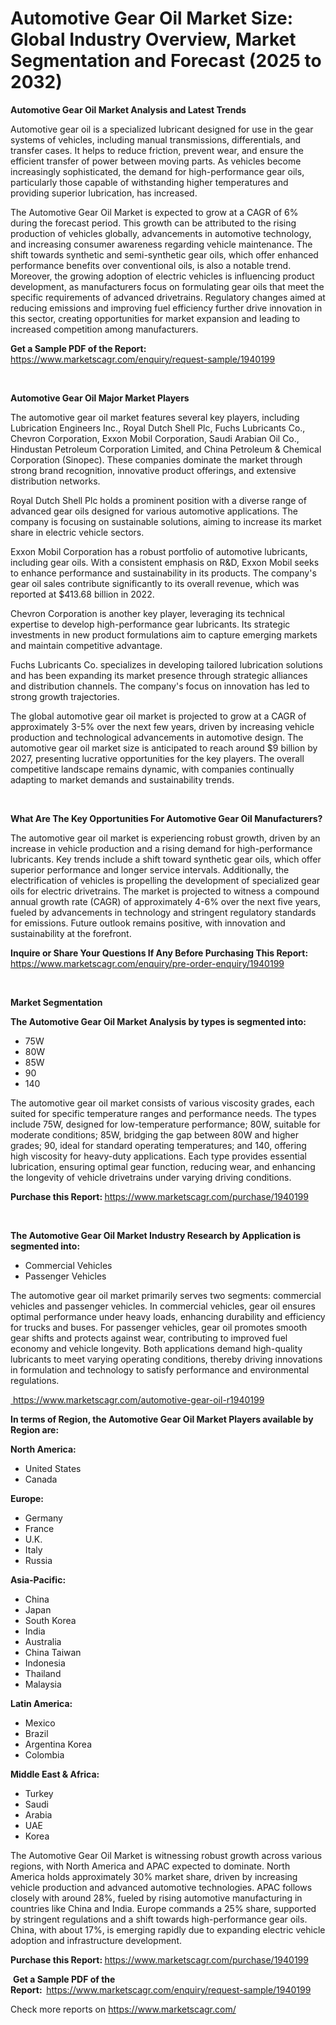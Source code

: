 <p><h1>Automotive Gear Oil Market Size: Global Industry Overview, Market Segmentation and Forecast (2025 to 2032)</h1></p><p><strong>Automotive Gear Oil Market Analysis and Latest Trends</strong></p>
<p><p>Automotive gear oil is a specialized lubricant designed for use in the gear systems of vehicles, including manual transmissions, differentials, and transfer cases. It helps to reduce friction, prevent wear, and ensure the efficient transfer of power between moving parts. As vehicles become increasingly sophisticated, the demand for high-performance gear oils, particularly those capable of withstanding higher temperatures and providing superior lubrication, has increased.</p><p>The Automotive Gear Oil Market is expected to grow at a CAGR of 6% during the forecast period. This growth can be attributed to the rising production of vehicles globally, advancements in automotive technology, and increasing consumer awareness regarding vehicle maintenance. The shift towards synthetic and semi-synthetic gear oils, which offer enhanced performance benefits over conventional oils, is also a notable trend. Moreover, the growing adoption of electric vehicles is influencing product development, as manufacturers focus on formulating gear oils that meet the specific requirements of advanced drivetrains. Regulatory changes aimed at reducing emissions and improving fuel efficiency further drive innovation in this sector, creating opportunities for market expansion and leading to increased competition among manufacturers.</p></p>
<p><strong>Get a Sample PDF of the Report:&nbsp;</strong> <a href="https://www.marketscagr.com/enquiry/request-sample/1940199?utm_campaign=2453&utm_medium=2&utm_source=Github&utm_content=ia&utm_term=30032025&utm_id=automotive-gear-oil">https://www.marketscagr.com/enquiry/request-sample/1940199</a></p>
<p>&nbsp;</p>
<p><strong>Automotive Gear Oil Major Market Players</strong></p>
<p><p>The automotive gear oil market features several key players, including Lubrication Engineers Inc., Royal Dutch Shell Plc, Fuchs Lubricants Co., Chevron Corporation, Exxon Mobil Corporation, Saudi Arabian Oil Co., Hindustan Petroleum Corporation Limited, and China Petroleum & Chemical Corporation (Sinopec). These companies dominate the market through strong brand recognition, innovative product offerings, and extensive distribution networks.</p><p>Royal Dutch Shell Plc holds a prominent position with a diverse range of advanced gear oils designed for various automotive applications. The company is focusing on sustainable solutions, aiming to increase its market share in electric vehicle sectors.</p><p>Exxon Mobil Corporation has a robust portfolio of automotive lubricants, including gear oils. With a consistent emphasis on R&D, Exxon Mobil seeks to enhance performance and sustainability in its products. The company's gear oil sales contribute significantly to its overall revenue, which was reported at $413.68 billion in 2022.</p><p>Chevron Corporation is another key player, leveraging its technical expertise to develop high-performance gear lubricants. Its strategic investments in new product formulations aim to capture emerging markets and maintain competitive advantage.</p><p>Fuchs Lubricants Co. specializes in developing tailored lubrication solutions and has been expanding its market presence through strategic alliances and distribution channels. The company's focus on innovation has led to strong growth trajectories.</p><p>The global automotive gear oil market is projected to grow at a CAGR of approximately 3-5% over the next few years, driven by increasing vehicle production and technological advancements in automotive design. The automotive gear oil market size is anticipated to reach around $9 billion by 2027, presenting lucrative opportunities for the key players. The overall competitive landscape remains dynamic, with companies continually adapting to market demands and sustainability trends.</p></p>
<p>&nbsp;</p>
<p><strong>What Are The Key Opportunities For Automotive Gear Oil Manufacturers?</strong></p>
<p><p>The automotive gear oil market is experiencing robust growth, driven by an increase in vehicle production and a rising demand for high-performance lubricants. Key trends include a shift toward synthetic gear oils, which offer superior performance and longer service intervals. Additionally, the electrification of vehicles is propelling the development of specialized gear oils for electric drivetrains. The market is projected to witness a compound annual growth rate (CAGR) of approximately 4-6% over the next five years, fueled by advancements in technology and stringent regulatory standards for emissions. Future outlook remains positive, with innovation and sustainability at the forefront.</p></p>
<p><strong>Inquire or Share Your Questions If Any Before Purchasing This Report:</strong> <a href="https://www.marketscagr.com/enquiry/pre-order-enquiry/1940199?utm_campaign=2453&utm_medium=2&utm_source=Github&utm_content=ia&utm_term=30032025&utm_id=automotive-gear-oil">https://www.marketscagr.com/enquiry/pre-order-enquiry/1940199</a></p>
<p>&nbsp;</p>
<p><strong>Market Segmentation</strong></p>
<p><strong>The Automotive Gear Oil Market Analysis by types is segmented into:</strong></p>
<p><ul><li>75W</li><li>80W</li><li>85W</li><li>90</li><li>140</li></ul></p>
<p><p>The automotive gear oil market consists of various viscosity grades, each suited for specific temperature ranges and performance needs. The types include 75W, designed for low-temperature performance; 80W, suitable for moderate conditions; 85W, bridging the gap between 80W and higher grades; 90, ideal for standard operating temperatures; and 140, offering high viscosity for heavy-duty applications. Each type provides essential lubrication, ensuring optimal gear function, reducing wear, and enhancing the longevity of vehicle drivetrains under varying driving conditions.</p></p>
<p><strong>Purchase this Report:&nbsp;</strong><a href="https://www.marketscagr.com/purchase/1940199?utm_campaign=2453&utm_medium=2&utm_source=Github&utm_content=ia&utm_term=30032025&utm_id=automotive-gear-oil">https://www.marketscagr.com/purchase/1940199</a></p>
<p>&nbsp;</p>
<p><strong>The Automotive Gear Oil Market Industry Research by Application is segmented into:</strong></p>
<p><ul><li>Commercial Vehicles</li><li>Passenger Vehicles</li></ul></p>
<p><p>The automotive gear oil market primarily serves two segments: commercial vehicles and passenger vehicles. In commercial vehicles, gear oil ensures optimal performance under heavy loads, enhancing durability and efficiency for trucks and buses. For passenger vehicles, gear oil promotes smooth gear shifts and protects against wear, contributing to improved fuel economy and vehicle longevity. Both applications demand high-quality lubricants to meet varying operating conditions, thereby driving innovations in formulation and technology to satisfy performance and environmental regulations.</p></p>
<p><a href="https://www.marketscagr.com/automotive-gear-oil-r1940199?utm_campaign=2453&utm_medium=2&utm_source=Github&utm_content=ia&utm_term=30032025&utm_id=automotive-gear-oil">&nbsp;https://www.marketscagr.com/automotive-gear-oil-r1940199</a></p>
<p><strong>In terms of Region, the Automotive Gear Oil Market Players available by Region are:</strong></p>
<p>
    <p> <strong> North America: </strong>
        <ul>
            <li>United States</li>
            <li>Canada</li>
        </ul>
        </p> 
    <p> <strong> Europe: </strong>
        <ul>
            <li>Germany</li>
            <li>France</li>
            <li>U.K.</li>
            <li>Italy</li>
            <li>Russia</li>
        </ul>
        </p> 
    <p> <strong> Asia-Pacific: </strong>
        <ul>
            <li>China</li>
            <li>Japan</li>
            <li>South Korea</li>
            <li>India</li>
            <li>Australia</li>
            <li>China Taiwan</li>
            <li>Indonesia</li>
            <li>Thailand</li>
            <li>Malaysia</li>
        </ul>
        </p> 
    <p> <strong> Latin America: </strong>
        <ul>
            <li>Mexico</li>
            <li>Brazil</li>
            <li>Argentina Korea</li>
            <li>Colombia</li>
        </ul>
        </p> 
    <p> <strong> Middle East & Africa: </strong>
        <ul>
            <li>Turkey</li>
            <li>Saudi</li>
            <li>Arabia</li>
            <li>UAE</li>
            <li>Korea</li>
        </ul>
    </p>
    </p>
<p><p>The Automotive Gear Oil Market is witnessing robust growth across various regions, with North America and APAC expected to dominate. North America holds approximately 30% market share, driven by increasing vehicle production and advanced automotive technologies. APAC follows closely with around 28%, fueled by rising automotive manufacturing in countries like China and India. Europe commands a 25% share, supported by stringent regulations and a shift towards high-performance gear oils. China, with about 17%, is emerging rapidly due to expanding electric vehicle adoption and infrastructure development.</p></p>
<p><strong>Purchase this Report: </strong><a href="https://www.marketscagr.com/purchase/1940199?utm_campaign=2453&utm_medium=2&utm_source=Github&utm_content=ia&utm_term=30032025&utm_id=automotive-gear-oil">https://www.marketscagr.com/purchase/1940199</a></p>
<p>&nbsp;<strong>Get a Sample PDF of the Report:&nbsp;&nbsp;</strong><a href="https://www.marketscagr.com/enquiry/request-sample/1940199?utm_campaign=2453&utm_medium=2&utm_source=Github&utm_content=ia&utm_term=30032025&utm_id=automotive-gear-oil">https://www.marketscagr.com/enquiry/request-sample/1940199</a></p>
<p><strong></strong></p>
<p>Check more reports on <a href="https://www.marketscagr.com/?utm_campaign=2453&utm_medium=2&utm_source=Github&utm_content=ia&utm_term=30032025&utm_id=automotive-gear-oil">https://www.marketscagr.com/</a></p>